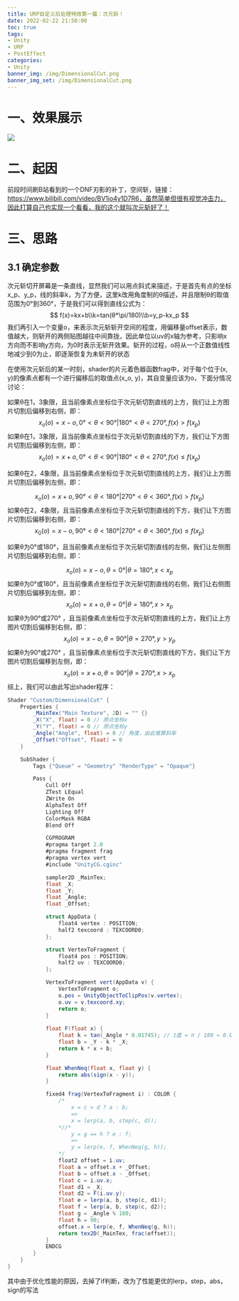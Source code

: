 ```yaml
---
title: URP自定义后处理特效第一篇：次元斩！
date: 2022-02-22 21:50:00
toc: true
tags:
- Unity
- URP
- PostEffect
categories:
- Unity
banner_img: /img/DimensionalCut.png
banner_img_set: /img/DimensionalCut.png
---
```


# 一、效果展示

![](/img/DimensionalCut/DimensionalCut.gif)

# 二、起因

前段时间刷B站看到的一个DNF刃影的补丁，空间斩，链接：https://www.bilibili.com/video/BV1io4y1D7R6，虽然简单但很有视觉冲击力，因此打算自己也实现一个看看，我的这个就叫次元斩好了！

# 三、思路

## 3.1 确定参数

次元斩切开屏幕是一条直线，显然我们可以用点斜式来描述，于是首先有点的坐标x_p、y_p，线的斜率k，为了方便，这里k改用角度制的θ描述，并且限制θ的取值范围为0°到360°，于是我们可以得到直线公式为：
$$
f(x)=kx+b\\k=tan(θ*\pi/180)\\b=y_p-kx_p
$$
我们再引入一个变量o，来表示次元斩斩开空间的程度，用偏移量offset表示，数值越大，则斩开的两侧贴图越往中间靠拢，因此单位以uv的x轴为参考，只影响x方向而不影响y方向，为0时表示无斩开效果。斩开的过程，o将从一个正数值线性地减少到0为止，即逐渐恢复为未斩开的状态

在使用次元斩后的某一时刻，shader的片元着色器函数frag中，对于每个位于(x, y)的像素点都有一个进行偏移后的取值点(x_o, y)，其自变量应该为o，下面分情况讨论：

如果θ在1，3象限，且当前像素点坐标位于次元斩切割直线的上方，我们让上方图片切割后偏移到右侧，即：
$$
x_o(o)=x-o,0°<θ<90°|180°<θ<270°,f(x)>f(x_p)
$$
如果θ在1，3象限，且当前像素点坐标位于次元斩切割直线的下方，我们让下方图片切割后偏移到左侧，即：
$$
x_o(o)=x+o,0°<θ<90°|180°<θ<270°,f(x)\leq f(x_p)
$$

如果θ在2，4象限，且当前像素点坐标位于次元斩切割直线的上方，我们让上方图片切割后偏移到左侧，即：

$$
x_o(o)=x+o,90°<θ<180°|270°<θ<360°,f(x)>f(x_p)
$$
如果θ在2，4象限，且当前像素点坐标位于次元斩切割直线的下方，我们让下方图片切割后偏移到右侧，即：
$$
x_0(o)=x-o,90°<θ<180°|270°<θ<360°,f(x)\leq f(x_p)
$$

如果θ为0°或180°，且当前像素点坐标位于次元斩切割直线的左侧，我们让左侧图片切割后偏移到右侧，即：

$$
x_o(o)=x-o,θ=0°|θ=180°,x<x_p
$$
如果θ为0°或180°，且当前像素点坐标位于次元斩切割直线的右侧，我们让右侧图片切割后偏移到左侧，即：
$$
x_o(o)=x+o,θ=0°|θ=180°,x>x_p
$$
如果θ为90°或270° ，且当前像素点坐标位于次元斩切割直线的上方，我们让上方图片切割后偏移到右侧，即：
$$
x_o(o)=x-o,θ=90°|θ=270°,y>y_p
$$
如果θ为90°或270° ，且当前像素点坐标位于次元斩切割直线的下方，我们让下方图片切割后偏移到左侧，即：
$$
x_o(o)=x+o,θ=90°|θ=270°,x>x_p
$$
综上，我们可以由此写出shader程序：

```csharp
Shader "Custom/DimensionalCut" {
    Properties {
        _MainTex("Main Texture", 2D) = "" {}
        _X("X", float) = 0 // 原点坐标x
        _Y("Y", float) = 0 // 原点坐标y
        _Angle("Angle", float) = 0 // 角度，由此推算斜率
        _Offset("Offset", float) = 0
    }

    SubShader {
        Tags {"Queue" = "Geometry" "RenderType" = "Opaque"}

        Pass {
            Cull Off
            ZTest LEqual
            ZWrite On
            AlphaTest Off
            Lighting Off
            ColorMask RGBA
            Blend Off

            CGPROGRAM
            #pragma target 2.0
            #pragma fragment frag
            #pragma vertex vert
            #include "UnityCG.cginc"

            sampler2D _MainTex;
            float _X;
            float _Y;
            float _Angle;
            float _Offset;

            struct AppData {
                float4 vertex : POSITION;
                half2 texcoord : TEXCOORD0;
            };

            struct VertexToFragment {
                float4 pos : POSITION;
                half2 uv : TEXCOORD0;
            };

            VertexToFragment vert(AppData v) {
                VertexToFragment o;
                o.pos = UnityObjectToClipPos(v.vertex);
                o.uv = v.texcoord.xy;
                return o;
            }
            
            float F(float x) {
                float k = tan(_Angle * 0.01745); // 1度 = π / 180 ≈ 0.01745弧度
                float b = _Y - k * _X;
                return k * x + b;
            }

            float WhenNeq(float x, float y) {
                return abs(sign(x - y));
            }

            fixed4 frag(VertexToFragment i) : COLOR {
                /*
                    x = c > d ? a : b;
                    =>
                    x = lerp(a, b, step(c, d));
                *//*
                    y = g == h ? e : f;
                    =>
                    y = lerp(e, f, WhenNeq(g, h));
                */
                float2 offset = i.uv;
                float a = offset.x + _Offset;
                float b = offset.x - _Offset;
                float c = i.uv.x;
                float d1 = _X;
                float d2 = F(i.uv.y);
                float e = lerp(a, b, step(c, d1));
                float f = lerp(a, b, step(c, d2));
                float g = _Angle % 180;
                float h = 90;
                offset.x = lerp(e, f, WhenNeq(g, h));
                return tex2D(_MainTex, frac(offset));
            }
            ENDCG
        }
    }
}
```

其中由于优化性能的原因，去掉了if判断，改为了性能更优的lerp，step，abs，sign的写法
